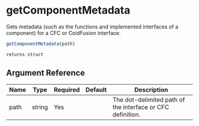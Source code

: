 # getComponentMetadata

Gets metadata (such as the functions and implemented interfaces of a component) for a CFC or ColdFusion interface.

```javascript
getComponentMetadata(path)
```

```javascript
returns struct
```

## Argument Reference

| Name | Type | Required | Default | Description |
| --- | --- | --- | --- | --- |
| path | string | Yes |  | The dot-delimited path of the interface or CFC definition. |
